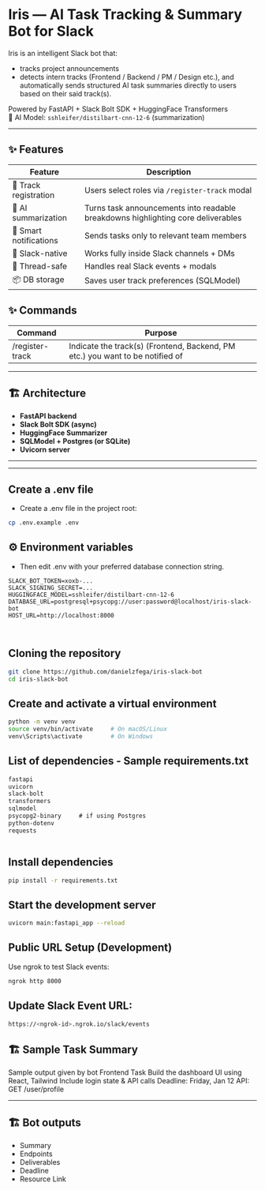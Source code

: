 # Iris — AI Task Tracking & Summary Bot for Slack

Iris is an intelligent Slack bot that:
- tracks project announcements 
- detects intern tracks (Frontend / Backend / PM / Design etc.), and automatically sends structured AI task summaries directly to users based on their said track(s).

Powered by FastAPI + Slack Bolt SDK + HuggingFace Transformers  
🧠 AI Model: `sshleifer/distilbart-cnn-12-6` (summarization)

---

## ✨ Features

| Feature | Description |
|--------|-----------|
📌 Track registration | Users select roles via `/register-track` modal  
🧠 AI summarization | Turns task announcements into readable breakdowns highlighting core deliverables
🔔 Smart notifications | Sends tasks only to relevant team members  
📎 Slack-native | Works fully inside Slack channels + DMs  
🧵 Thread-safe | Handles real Slack events + modals  
📦 DB storage | Saves user track preferences (SQLModel)

## ✨ Commands

| Command | Purpose |
|--------|-----------|
/register-track | Indicate the track(s) (Frontend, Backend, PM etc.) you want to be notified of
---

## 🏗️ Architecture

- **FastAPI backend**
- **Slack Bolt SDK (async)**
- **HuggingFace Summarizer**
- **SQLModel + Postgres (or SQLite)**
- **Uvicorn server**

---

---
## Create a .env file
- Create a .env file in the project root:
```bash
cp .env.example .env

```
## ⚙️ Environment variables
- Then edit .env with your preferred database connection string.
```env
SLACK_BOT_TOKEN=xoxb-...
SLACK_SIGNING_SECRET=...
HUGGINGFACE_MODEL=sshleifer/distilbart-cnn-12-6
DATABASE_URL=postgresql+psycopg://user:password@localhost/iris-slack-bot
HOST_URL=http://localhost:8000



```
## Cloning the repository
```bash
git clone https://github.com/danielzfega/iris-slack-bot
cd iris-slack-bot


```
## Create and activate a virtual environment
```bash
python -m venv venv
source venv/bin/activate     # On macOS/Linux
venv\Scripts\activate        # On Windows


```
## List of dependencies - Sample requirements.txt
```txt
fastapi
uvicorn
slack-bolt
transformers
sqlmodel
psycopg2-binary     # if using Postgres
python-dotenv
requests



```
## Install dependencies
```bash
pip install -r requirements.txt


```
## Start the development server
```bash
uvicorn main:fastapi_app --reload


```
## Public URL Setup (Development)
Use ngrok to test Slack events:
```bash
ngrok http 8000

```
## Update Slack Event URL:
```bash
https://<ngrok-id>.ngrok.io/slack/events

```
## 🏗️ Sample Task Summary
Sample output given by bot
Frontend Task
Build the dashboard UI using React, Tailwind
Include login state & API calls
Deadline: Friday, Jan 12
API: GET /user/profile

---

## 🏗️ Bot outputs
- Summary
- Endpoints
- Deliverables
- Deadline
- Resource Link